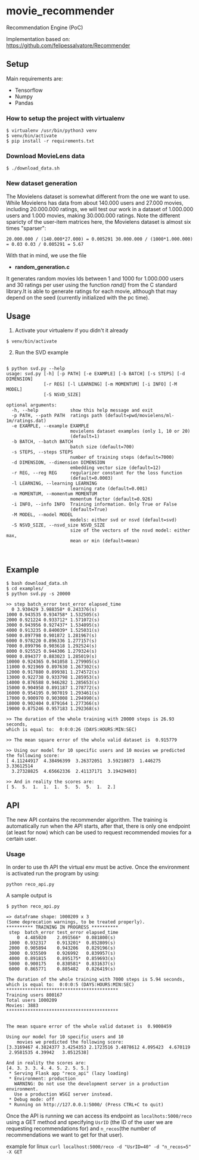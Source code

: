 # movie_recommender
Recommendation Engine (PoC)

Implementation based on: https://github.com/felipessalvatore/Recommender

## Setup

Main requirements are:

* Tensorflow
* Numpy
* Pandas

### How to setup the project with virtualenv

```
$ virtualenv /usr/bin/python3 venv
$ venv/bin/activate
$ pip install -r requirements.txt
```

### Download MovieLens data

```
$ ./download_data.sh
```

### New dataset generation
The Movielens dataset is somewhat different from the one we want to use. While Movielens has data from about 140.000 users and 27.000 movies, including 20.000.000 ratings, we will test our work in a dataset of 1.000.000 users and 1.000 movies, making 30.000.000 ratings. Note the different sparicty of the user-item matrices here, the Movielens dataset is almost six times "sparser":

`20.000.000 / (140.000*27.000) = 0.005291
 30.000.000 / (1000*1.000.000) = 0.03
 0.03 / 0.005291 = 5.67`

With that in mind, we use the file
* **random_generation.c**

It generates random movies Ids between 1 and 1000 for 1.000.000 users and 30 ratings per user using the function *rand()* from the C standard library.It is able to generate ratings for each movie, although that may depend on the seed (currently initialized with the pc time).

## Usage

1. Activate your virtualenv if you didn't it already

```
$ venv/bin/activate
```

2. Run the SVD example

```

$ python svd.py --help
usage: svd.py [-h] [-p PATH] [-e EXAMPLE] [-b BATCH] [-s STEPS] [-d DIMENSION]
              [-r REG] [-l LEARNING] [-m MOMENTUM] [-i INFO] [-M MODEL]
              [-S NSVD_SIZE]

optional arguments:
  -h, --help            show this help message and exit
  -p PATH, --path PATH  ratings path (default=pwd/movielens/ml-1m/ratings.dat)
  -e EXAMPLE, --example EXAMPLE
                        movielens dataset examples (only 1, 10 or 20)
                        (default=1)
  -b BATCH, --batch BATCH
                        batch size (default=700)
  -s STEPS, --steps STEPS
                        number of training steps (default=7000)
  -d DIMENSION, --dimension DIMENSION
                        embedding vector size (default=12)
  -r REG, --reg REG     regularizer constant for the loss function
                        (default=0.0003)
  -l LEARNING, --learning LEARNING
                        learning rate (default=0.001)
  -m MOMENTUM, --momentum MOMENTUM
                        momentum factor (default=0.926)
  -i INFO, --info INFO  Training information. Only True or False
                        (default=True)
  -M MODEL, --model MODEL
                        models: either svd or nsvd (default=svd)
  -S NSVD_SIZE, --nsvd_size NSVD_SIZE
                        size of the vectors of the nsvd model: either max,
                        mean or min (default=mean)



```

## Example

```
$ bash download_data.sh
$ cd examples/
$ python svd.py -s 20000

>> step batch_error test_error elapsed_time
  0 3.930429 3.988358* 0.243376(s)
1000 0.943535 0.934758* 1.532505(s)
2000 0.921224 0.933712* 1.571072(s)
3000 0.943956 0.927437* 1.534095(s)
4000 0.913235 0.840039* 1.525031(s)
5000 0.897798 0.901872 1.281967(s)
6000 0.978220 0.896336 1.277157(s)
7000 0.899796 0.903618 1.292524(s)
8000 0.925525 0.944306 1.279324(s)
9000 0.894377 0.883023 1.285019(s)
10000 0.924365 0.941058 1.279905(s)
11000 0.921969 0.897630 1.267302(s)
12000 0.917880 0.899381 1.274572(s)
13000 0.922738 0.933798 1.285953(s)
14000 0.876588 0.946282 1.285653(s)
15000 0.904958 0.891187 1.278772(s)
16000 0.954195 0.907019 1.293461(s)
17000 0.900970 0.903008 1.294990(s)
18000 0.902404 0.879164 1.277366(s)
19000 0.875246 0.957183 1.292368(s)

>> The duration of the whole training with 20000 steps is 26.93 seconds,
which is equal to:  0:0:0:26 (DAYS:HOURS:MIN:SEC)

>> The mean square error of the whole valid dataset is  0.915779

>> Using our model for 10 specific users and 10 movies we predicted the following score:
[ 4.11244917  4.38496399  3.26372051  3.59210873  1.446275    3.33612514
  3.27328825  4.65662336  2.41137171  3.19429493]

>> And in reality the scores are:
[ 5.  5.  1.  1.  1.  5.  5.  5.  1.  2.]

```

## API
The new API contains the recommender algorithm. The training is automatically run when the API starts, after that, there is only one endpoint (at least for now) which can be used to request recommended movies for a certain user.

### Usage
In order to use th API the virtual env must be active. Once the environment is activated run the program by using:

```
python reco_api.py
```
A sample output is
```
$ python reco_api.py

=> dataframe shape: 1000209 x 3
(Some deprecation warnings, to be treated properly).
********** TRAINING IN PROGRESS **********
 step  batch_error test_error elapsed_time
    0  4.485020    2.091566*  0.081800(s)
 1000  0.932317    0.913201*  0.852809(s)
 2000  0.905894    0.943206   0.829196(s)
 3000  0.935509    0.926992   0.839957(s)
 4000  0.891815    0.895175*  0.859693(s)
 5000  0.900175    0.830581*  0.831637(s)
 6000  0.865771    0.885482   0.826419(s)

The duration of the whole training with 7000 steps is 5.94 seconds,
which is equal to:  0:0:0:5 (DAYS:HOURS:MIN:SEC)
******************************************
Training users 800167
Total users 1000209
Movies: 3883
******************************************


The mean square error of the whole valid dataset is  0.9008459

Using our model for 10 specific users and 10
    movies we predicted the following score:
[3.3169467 4.3824377 3.4254353 2.1723516 3.4878612 4.095423  4.670119
 2.9581535 4.39942   3.0512538]

And in reality the scores are:
[4. 3. 3. 3. 4. 4. 5. 2. 5. 5.]
 * Serving Flask app "reco_api" (lazy loading)
 * Environment: production
   WARNING: Do not use the development server in a production environment.
   Use a production WSGI server instead.
 * Debug mode: off
 * Running on http://127.0.0.1:5000/ (Press CTRL+C to quit)

```
Once the API is running we can access its endpoint as `localhots:5000/reco` using
a GET method and specifying `UsrID` (the ID of the user we are requesting recommendations for)
and `n_recos`(the number of recommendations we want to get for that user).


example for linux `curl localhost:5000/reco -d "UsrID=40" -d "n_recos=5" -X GET`
